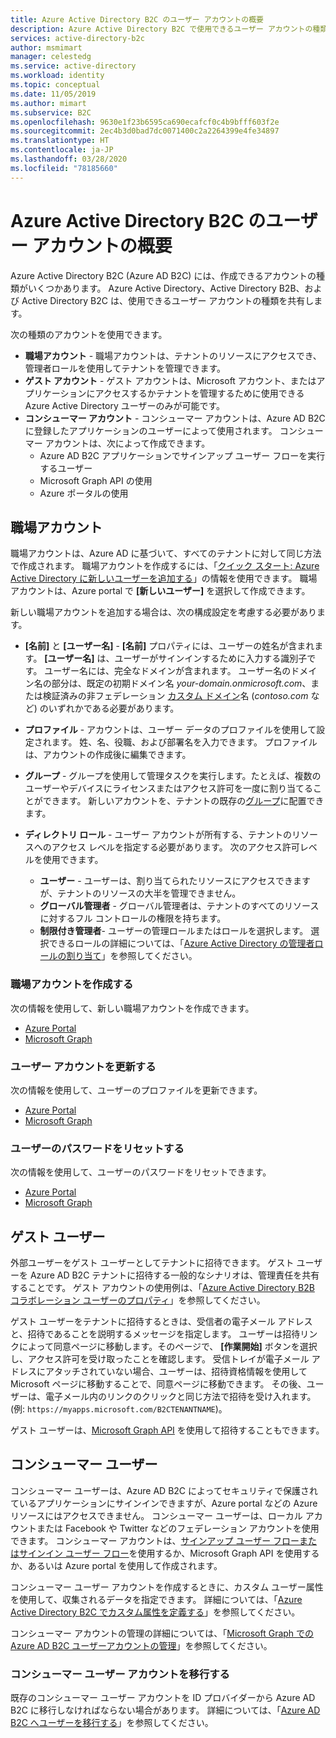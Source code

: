 ```yaml
---
title: Azure Active Directory B2C のユーザー アカウントの概要
description: Azure Active Directory B2C で使用できるユーザー アカウントの種類について説明します。
services: active-directory-b2c
author: msmimart
manager: celestedg
ms.service: active-directory
ms.workload: identity
ms.topic: conceptual
ms.date: 11/05/2019
ms.author: mimart
ms.subservice: B2C
ms.openlocfilehash: 9630e1f23b6595ca690ecafcf0c4b9bfff603f2e
ms.sourcegitcommit: 2ec4b3d0bad7dc0071400c2a2264399e4fe34897
ms.translationtype: HT
ms.contentlocale: ja-JP
ms.lasthandoff: 03/28/2020
ms.locfileid: "78185660"
---
```

# <a name="overview-of-user-accounts-in-azure-active-directory-b2c"></a>Azure Active Directory B2C のユーザー アカウントの概要

Azure Active Directory B2C (Azure AD B2C) には、作成できるアカウントの種類がいくつかあります。 Azure Active Directory、Active Directory B2B、および Active Directory B2C は、使用できるユーザー アカウントの種類を共有します。

次の種類のアカウントを使用できます。

- **職場アカウント** - 職場アカウントは、テナントのリソースにアクセスでき、管理者ロールを使用してテナントを管理できます。
- **ゲスト アカウント** - ゲスト アカウントは、Microsoft アカウント、またはアプリケーションにアクセスするかテナントを管理するために使用できる Azure Active Directory ユーザーのみが可能です。
- **コンシューマー アカウント** - コンシューマー アカウントは、Azure AD B2C に登録したアプリケーションのユーザーによって使用されます。 コンシューマー アカウントは、次によって作成できます。
  - Azure AD B2C アプリケーションでサインアップ ユーザー フローを実行するユーザー
  - Microsoft Graph API の使用
  - Azure ポータルの使用

## <a name="work-account"></a>職場アカウント

職場アカウントは、Azure AD に基づいて、すべてのテナントに対して同じ方法で作成されます。 職場アカウントを作成するには、「[クイック スタート: Azure Active Directory に新しいユーザーを追加する](../active-directory/fundamentals/add-users-azure-active-directory.md)」の情報を使用できます。 職場アカウントは、Azure portal で **[新しいユーザー]** を選択して作成できます。

新しい職場アカウントを追加する場合は、次の構成設定を考慮する必要があります。

- **[名前]** と **[ユーザー名]** - **[名前]** プロパティには、ユーザーの姓名が含まれます。 **[ユーザー名]** は、ユーザーがサインインするために入力する識別子です。 ユーザー名には、完全なドメインが含まれます。 ユーザー名のドメイン名の部分は、既定の初期ドメイン名 *your-domain.onmicrosoft.com*、または検証済みの非フェデレーション [カスタム ドメイン](../active-directory/fundamentals/add-custom-domain.md)名 (*contoso.com* など) のいずれかである必要があります。
- **プロファイル** - アカウントは、ユーザー データのプロファイルを使用して設定されます。 姓、名、役職、および部署名を入力できます。 プロファイルは、アカウントの作成後に編集できます。
- **グループ** - グループを使用して管理タスクを実行します。たとえば、複数のユーザーやデバイスにライセンスまたはアクセス許可を一度に割り当てることができます。 新しいアカウントを、テナントの既存の[グループ](../active-directory/fundamentals/active-directory-groups-create-azure-portal.md)に配置できます。
- **ディレクトリ ロール** - ユーザー アカウントが所有する、テナントのリソースへのアクセス レベルを指定する必要があります。 次のアクセス許可レベルを使用できます。

    - **ユーザー** - ユーザーは、割り当てられたリソースにアクセスできますが、テナントのリソースの大半を管理できません。
    - **グローバル管理者** - グローバル管理者は、テナントのすべてのリソースに対するフル コントロールの権限を持ちます。
    - **制限付き管理者**- ユーザーの管理ロールまたはロールを選択します。 選択できるロールの詳細については、「[Azure Active Directory の管理者ロールの割り当て](../active-directory/users-groups-roles/directory-assign-admin-roles.md)」を参照してください。

### <a name="create-a-work-account"></a>職場アカウントを作成する

次の情報を使用して、新しい職場アカウントを作成できます。

- [Azure Portal](../active-directory/fundamentals/add-users-azure-active-directory.md)
- [Microsoft Graph](https://docs.microsoft.com/graph/api/user-post-users?view=graph-rest-1.0)

### <a name="update-a-user-profile"></a>ユーザー アカウントを更新する

次の情報を使用して、ユーザーのプロファイルを更新できます。

- [Azure Portal](../active-directory/fundamentals/active-directory-users-profile-azure-portal.md)
- [Microsoft Graph](https://docs.microsoft.com/graph/api/user-update?view=graph-rest-1.0)

### <a name="reset-a-password-for-a-user"></a>ユーザーのパスワードをリセットする

次の情報を使用して、ユーザーのパスワードをリセットできます。

- [Azure Portal](../active-directory/fundamentals/active-directory-users-reset-password-azure-portal.md)
- [Microsoft Graph](https://docs.microsoft.com/graph/api/user-update?view=graph-rest-1.0)

## <a name="guest-user"></a>ゲスト ユーザー

外部ユーザーをゲスト ユーザーとしてテナントに招待できます。 ゲスト ユーザーを Azure AD B2C テナントに招待する一般的なシナリオは、管理責任を共有することです。 ゲスト アカウントの使用例は、「[Azure Active Directory B2B コラボレーション ユーザーのプロパティ](../active-directory/b2b/user-properties.md)」を参照してください。

ゲスト ユーザーをテナントに招待するときは、受信者の電子メール アドレスと、招待であることを説明するメッセージを指定します。 ユーザーは招待リンクによって同意ページに移動します。そのページで、 **[作業開始]** ボタンを選択し、アクセス許可を受け取ったことを確認します。 受信トレイが電子メール アドレスにアタッチされていない場合、ユーザーは、招待資格情報を使用して Microsoft ページに移動することで、同意ページに移動できます。 その後、ユーザーは、電子メール内のリンクのクリックと同じ方法で招待を受け入れます。 (例: `https://myapps.microsoft.com/B2CTENANTNAME`)。

ゲスト ユーザーは、[Microsoft Graph API](https://docs.microsoft.com/graph/api/invitation-post?view=graph-rest-beta) を使用して招待することもできます。

## <a name="consumer-user"></a>コンシューマー ユーザー

コンシューマー ユーザーは、Azure AD B2C によってセキュリティで保護されているアプリケーションにサインインできますが、Azure portal などの Azure リソースにはアクセスできません。 コンシューマー ユーザーは、ローカル アカウントまたは Facebook や Twitter などのフェデレーション アカウントを使用できます。 コンシューマー アカウントは、[サインアップ ユーザー フローまたはサインイン ユーザー フロー](user-flow-overview.md)を使用するか、Microsoft Graph API を使用するか、あるいは Azure portal を使用して作成されます。

コンシューマー ユーザー アカウントを作成するときに、カスタム ユーザー属性を使用して、収集されるデータを指定できます。 詳細については、「[Azure Active Directory B2C でカスタム属性を定義する](user-flow-custom-attributes.md)」を参照してください。

コンシューマー アカウントの管理の詳細については、「[Microsoft Graph での Azure AD B2C ユーザーアカウントの管理](manage-user-accounts-graph-api.md)」を参照してください。

### <a name="migrate-consumer-user-accounts"></a>コンシューマー ユーザー アカウントを移行する

既存のコンシューマー ユーザー アカウントを ID プロバイダーから Azure AD B2C に移行しなければならない場合があります。 詳細については、「[Azure AD B2C へユーザーを移行する](user-migration.md)」を参照してください。
